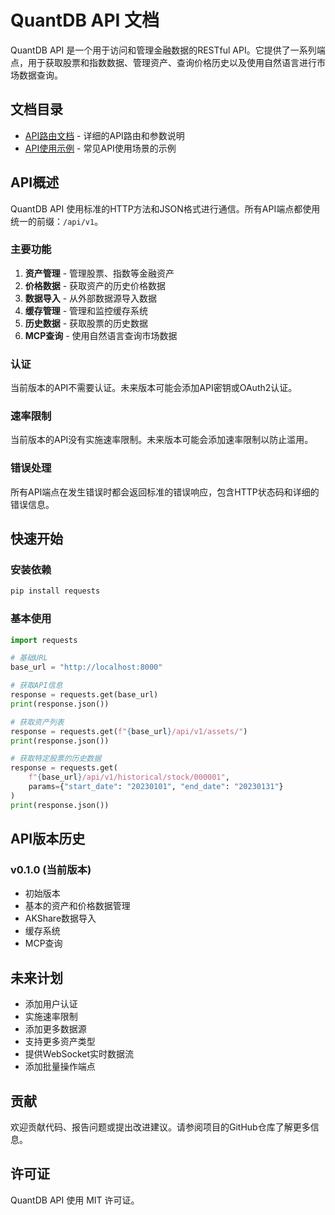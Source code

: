 # QuantDB API 文档

QuantDB API 是一个用于访问和管理金融数据的RESTful API。它提供了一系列端点，用于获取股票和指数数据、管理资产、查询价格历史以及使用自然语言进行市场数据查询。

## 文档目录

- [API路由文档](api_routes.md) - 详细的API路由和参数说明
- [API使用示例](api_examples.md) - 常见API使用场景的示例

## API概述

QuantDB API 使用标准的HTTP方法和JSON格式进行通信。所有API端点都使用统一的前缀：`/api/v1`。

### 主要功能

1. **资产管理** - 管理股票、指数等金融资产
2. **价格数据** - 获取资产的历史价格数据
3. **数据导入** - 从外部数据源导入数据
4. **缓存管理** - 管理和监控缓存系统
5. **历史数据** - 获取股票的历史数据
6. **MCP查询** - 使用自然语言查询市场数据

### 认证

当前版本的API不需要认证。未来版本可能会添加API密钥或OAuth2认证。

### 速率限制

当前版本的API没有实施速率限制。未来版本可能会添加速率限制以防止滥用。

### 错误处理

所有API端点在发生错误时都会返回标准的错误响应，包含HTTP状态码和详细的错误信息。

## 快速开始

### 安装依赖

```bash
pip install requests
```

### 基本使用

```python
import requests

# 基础URL
base_url = "http://localhost:8000"

# 获取API信息
response = requests.get(base_url)
print(response.json())

# 获取资产列表
response = requests.get(f"{base_url}/api/v1/assets/")
print(response.json())

# 获取特定股票的历史数据
response = requests.get(
    f"{base_url}/api/v1/historical/stock/000001",
    params={"start_date": "20230101", "end_date": "20230131"}
)
print(response.json())
```

## API版本历史

### v0.1.0 (当前版本)

- 初始版本
- 基本的资产和价格数据管理
- AKShare数据导入
- 缓存系统
- MCP查询

## 未来计划

- 添加用户认证
- 实施速率限制
- 添加更多数据源
- 支持更多资产类型
- 提供WebSocket实时数据流
- 添加批量操作端点

## 贡献

欢迎贡献代码、报告问题或提出改进建议。请参阅项目的GitHub仓库了解更多信息。

## 许可证

QuantDB API 使用 MIT 许可证。
